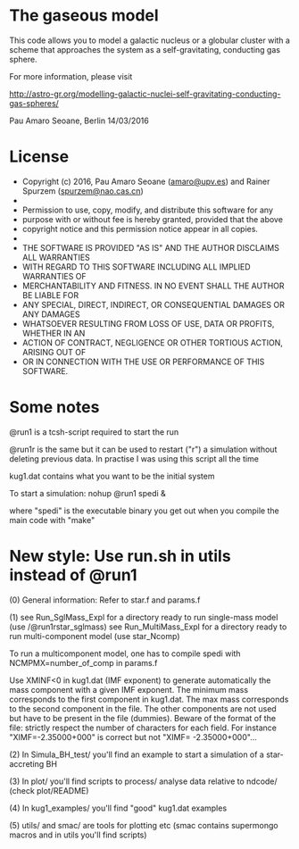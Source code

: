 The gaseous model
=================

This code allows you to model a galactic nucleus or a globular cluster with a scheme that
approaches the system as a self-gravitating, conducting gas sphere.

For more information, please visit

http://astro-gr.org/modelling-galactic-nuclei-self-gravitating-conducting-gas-spheres/

Pau Amaro Seoane, Berlin 14/03/2016

License
=======

* Copyright (c) 2016, Pau Amaro Seoane (amaro@upv.es) and Rainer Spurzem (spurzem@nao.cas.cn)
*
* Permission to use, copy, modify, and distribute this software for any
* purpose with or without fee is hereby granted, provided that the above
* copyright notice and this permission notice appear in all copies.
*
* THE SOFTWARE IS PROVIDED "AS IS" AND THE AUTHOR DISCLAIMS ALL WARRANTIES
* WITH REGARD TO THIS SOFTWARE INCLUDING ALL IMPLIED WARRANTIES OF
* MERCHANTABILITY AND FITNESS. IN NO EVENT SHALL THE AUTHOR BE LIABLE FOR
* ANY SPECIAL, DIRECT, INDIRECT, OR CONSEQUENTIAL DAMAGES OR ANY DAMAGES
* WHATSOEVER RESULTING FROM LOSS OF USE, DATA OR PROFITS, WHETHER IN AN
* ACTION OF CONTRACT, NEGLIGENCE OR OTHER TORTIOUS ACTION, ARISING OUT OF
* OR IN CONNECTION WITH THE USE OR PERFORMANCE OF THIS SOFTWARE.

Some notes
============

 @run1 is a tcsh-script required to start the run

 @run1r is the same but it can be used to restart ("r") a simulation
 without deleting previous data. In practise I was using this script all
 the time

 kug1.dat contains what you want to be the initial system

 To start a simulation: nohup @run1 spedi &

 where "spedi" is the executable binary you get out when you compile the
 main code with "make"

 New style: Use run.sh in utils instead of @run1
 ========

(0) General information: Refer to star.f and params.f

(1) see Run_SglMass_Expl for a directory ready to run single-mass model (use
    /@run1rstar_sglmass)
    see Run_MultiMass_Expl for a directory ready to run multi-component model (use
    star_Ncomp)

To run a multicomponent model, one has to compile spedi with
NCMPMX=number_of_comp in params.f

Use XMINF<0 in kug1.dat (IMF exponent) to generate automatically the mass
component with a given IMF exponent. The minimum mass corresponds to the first
component in kug1.dat. The max mass corresponds to the second component in the
file. The other components are not used but have to be present in the file
(dummies). Beware of the format of the file: strictly respect the number of
characters for each field. For instance "XIMF=-2.35000+000" is correct but not
"XIMF= -2.35000+000"...

(2) In Simula_BH_test/ you'll find an example to start a simulation of a star-accreting BH

(3) In plot/ you'll find scripts to process/ analyse data relative to
    ndcode/ (check plot/README)

(4) In kug1_examples/ you'll find "good" kug1.dat examples

(5) utils/ and smac/ are tools for plotting etc
   (smac contains supermongo macros and in utils you'll find scripts)
